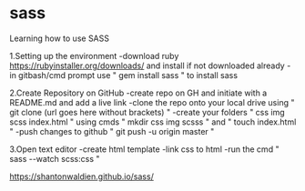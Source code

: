 # sass
Learning how to use SASS



1.Setting up the environment
 -download ruby https://rubyinstaller.org/downloads/ and install if not downloaded already
 -in gitbash/cmd prompt use " gem install sass "  to install sass
 
2.Create Repository on GitHub
 -create repo on GH and initiate with a README.md and add a live link
 -clone the repo onto your local drive using " git clone (url goes here without brackets) "
 -create your folders " css img scss index.html " using cmds " mkdir css img scsss " and " touch index.html "
 -push changes to github " git push -u origin master "

3.Open text editor
 -create html template
 -link css to html
 -run the cmd " sass --watch scss:css "
 
 https://shantonwaldien.github.io/sass/
